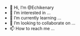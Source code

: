 - 👋 Hi, I’m @Echikenary
- 👀 I’m interested in ...
- 🌱 I’m currently learning ...
- 💞️ I’m looking to collaborate on ...
- 📫 How to reach me ...

<!---
Echikenary/Echikenary is a ✨ special ✨ repository because its `README.md` (this file) appears on your GitHub profile.
You can click the Preview link to take a look at your changes.
--->
